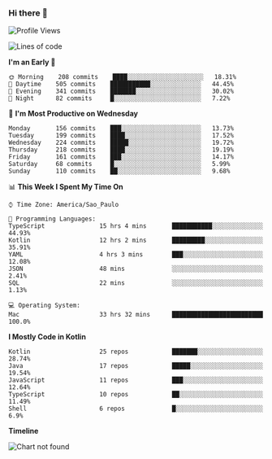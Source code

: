 ### Hi there 👋

<!--
**fernandonogueira/fernandonogueira** is a ✨ _special_ ✨ repository because its `README.md` (this file) appears on your GitHub profile.

Here are some ideas to get you started:

- 🔭 I’m currently working on ...
- 🌱 I’m currently learning ...
- 👯 I’m looking to collaborate on ...
- 🤔 I’m looking for help with ...
- 💬 Ask me about ...
- 📫 How to reach me: ...
- 😄 Pronouns: ...
- ⚡ Fun fact: ...
-->

<!--START_SECTION:waka-->
![Profile Views](http://img.shields.io/badge/Profile%20Views-7-blue)

![Lines of code](https://img.shields.io/badge/From%20Hello%20World%20I%27ve%20Written-463652%20lines%20of%20code-blue)

**I'm an Early 🐤** 

```text
🌞 Morning    208 commits    ████░░░░░░░░░░░░░░░░░░░░░   18.31% 
🌆 Daytime    505 commits    ███████████░░░░░░░░░░░░░░   44.45% 
🌃 Evening    341 commits    ███████░░░░░░░░░░░░░░░░░░   30.02% 
🌙 Night      82 commits     █░░░░░░░░░░░░░░░░░░░░░░░░   7.22%

```
📅 **I'm Most Productive on Wednesday** 

```text
Monday       156 commits    ███░░░░░░░░░░░░░░░░░░░░░░   13.73% 
Tuesday      199 commits    ████░░░░░░░░░░░░░░░░░░░░░   17.52% 
Wednesday    224 commits    █████░░░░░░░░░░░░░░░░░░░░   19.72% 
Thursday     218 commits    ████░░░░░░░░░░░░░░░░░░░░░   19.19% 
Friday       161 commits    ███░░░░░░░░░░░░░░░░░░░░░░   14.17% 
Saturday     68 commits     █░░░░░░░░░░░░░░░░░░░░░░░░   5.99% 
Sunday       110 commits    ██░░░░░░░░░░░░░░░░░░░░░░░   9.68%

```


📊 **This Week I Spent My Time On** 

```text
⌚︎ Time Zone: America/Sao_Paulo

💬 Programming Languages: 
TypeScript               15 hrs 4 mins       ███████████░░░░░░░░░░░░░░   44.93% 
Kotlin                   12 hrs 2 mins       █████████░░░░░░░░░░░░░░░░   35.91% 
YAML                     4 hrs 3 mins        ███░░░░░░░░░░░░░░░░░░░░░░   12.08% 
JSON                     48 mins             ░░░░░░░░░░░░░░░░░░░░░░░░░   2.41% 
SQL                      22 mins             ░░░░░░░░░░░░░░░░░░░░░░░░░   1.13%

💻 Operating System: 
Mac                      33 hrs 32 mins      █████████████████████████   100.0%

```

**I Mostly Code in Kotlin** 

```text
Kotlin                   25 repos            ███████░░░░░░░░░░░░░░░░░░   28.74% 
Java                     17 repos            █████░░░░░░░░░░░░░░░░░░░░   19.54% 
JavaScript               11 repos            ███░░░░░░░░░░░░░░░░░░░░░░   12.64% 
TypeScript               10 repos            ██░░░░░░░░░░░░░░░░░░░░░░░   11.49% 
Shell                    6 repos             █░░░░░░░░░░░░░░░░░░░░░░░░   6.9%

```


**Timeline**

![Chart not found](https://raw.githubusercontent.com/fernandonogueira/fernandonogueira/master/charts/bar_graph.png) 


<!--END_SECTION:waka-->
